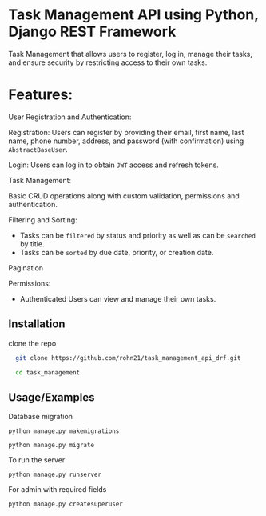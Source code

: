 
# Task Management API using Python, Django REST Framework
Task Management that allows users to register, log in, manage their tasks, and ensure security by restricting access to their own tasks.

# Features:
User Registration and Authentication:

Registration: Users can register by providing their email, first name, last name, phone number, address, and password (with confirmation) using `AbstractBaseUser`.

Login: Users can log in to obtain `JWT` access and refresh tokens.

Task Management:

Basic CRUD operations along with custom validation, permissions and authentication.

Filtering and Sorting:
- Tasks can be `filtered` by status and priority as well as can be `searched` by title.
- Tasks can be `sorted` by due date, priority, or creation date.

Pagination

Permissions:
- Authenticated Users can view and manage their own tasks.

## Installation

clone the repo

```bash
  git clone https://github.com/rohn21/task_management_api_drf.git
```

```bash
  cd task_management
```

## Usage/Examples
Database migration
```
python manage.py makemigrations

python manage.py migrate
```

To run the server
```
python manage.py runserver
```

For admin with required fields
```
python manage.py createsuperuser
```